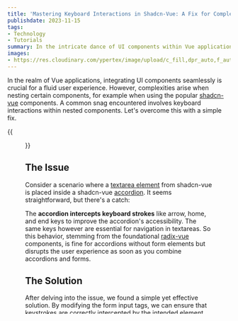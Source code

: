 ```yaml
---
title: 'Mastering Keyboard Interactions in Shadcn-Vue: A Fix for Complex UIs'
publishdate: 2023-11-15
tags:
- Technology
- Tutorials
summary: In the intricate dance of UI components within Vue applications, a misstep can disrupt the rhythm. Discover how a straightforward tweak can harmonize your keyboard interactions in shadcn-vue in complex nested components.
images:
- https://res.cloudinary.com/ypertex/image/upload/c_fill,dpr_auto,f_auto,g_auto,h_630,q_auto,w_1200/a19c5621-a213-43e4-8928-33791fa141c7
---
```


In the realm of Vue applications, integrating UI components seamlessly is crucial for a fluid user experience. However, complexities arise when nesting certain components, for example when using the popular [shadcn-vue](https://www.shadcn-vue.com/) components. A common snag encountered involves keyboard interactions within nested components. Let's overcome this with a simple fix.

{{<figure src="a19c5621-a213-43e4-8928-33791fa141c7" />}}

## The Issue

Consider a scenario where a [textarea element](https://www.shadcn-vue.com/docs/components/textarea) from shadcn-vue is placed inside a shadcn-vue [accordion](https://www.shadcn-vue.com/docs/components/accordion). It seems straightforward, but there's a catch:

The **accordion intercepts keyboard strokes** like arrow, home, and end keys to improve the accordion's accessibility. The same keys however are essential for navigation in textareas. So this behavior, stemming from the foundational [radix-vue](https://www.radix-vue.com/components/accordion#keyboard-interactions) components, is fine for accordions without form elements but disrupts the user experience as soon as you combine accordions and forms.

## The Solution

After delving into the issue, we found a simple yet effective solution. By modifying the form input tags, we can ensure that keystrokes are correctly intercepted by the intended element. Here's the snippet to integrate into your shadcn-vue form components (shown in the example of a textarea element):

```html
<Textarea
  @keydown.down.stop
  @keydown.up.stop
  @keydown.right.stop
  @keydown.left.stop
  @keydown.home.stop
  @keydown.end.stop>
</Textarea>
```

This code effectively halts the propagation of these specific key events from the nested form element, thereby preventing the accordion from capturing them.

In other words: Users can navigate again with the usual keys through their text input.

## Conclusion

Incorporating this tweak in your Vue applications will refine the user experience, ensuring that keyboard navigation within nested components functions as expected.
